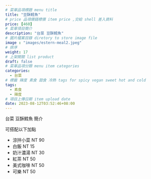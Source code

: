 ```yaml
---
# 菜單品項標題 menu title 
title: "豆酥鱈魚"
# price 品項價錢標價 item price ,交給 shell 差入資料
price: [460] 
# 菜單項目簡介 
description: "台菜 豆酥鱈魚"
# 圖片檔案目錄 diretory to store image file
image : "images/estern-meal2.jpeg"
# 排序
weight: 17 
# 上架開關 list product 
draft: false
# 菜單品項分類 menu item categories 
categories:
  - 台菜
# 標籤 辣度 素食 甜食 冷熱 tags for spicy vegan sweet hot and cold 
tags:
  - 素食
  - 辣度
# 項目上傳日期 item upload date 
date: 2023-08-12T03:52:46+08:00
---
```


台菜 豆酥鱈魚 簡介

可搭配以下加點

- 涼拌小菜  NT 90
- 白飯 NT 15
- 奶汁濃湯 NT 30
- 紅茶  NT 50
- 美式咖啡 NT 50
- 可樂 NT 50
